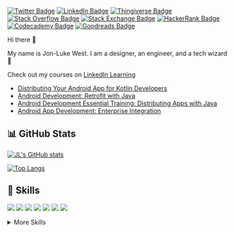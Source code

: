 [![Twitter Badge](https://img.shields.io/badge/Twitter-Profile-informational?style=flat&logo=twitter&logoColor=white&color=269A96)](https://twitter.com/jonlukewest)
[![LinkedIn Badge](https://img.shields.io/badge/LinkedIn-Profile-informational?style=flat&logo=linkedin&logoColor=white&color=269A96)](https://www.linkedin.com/in/jon-luke-west/)
[![Thingiverse Badge](https://img.shields.io/badge/Thingiverse-Profile-informational?style=flat&logo=thingiverse&logoColor=white&color=269A96)](https://www.thingiverse.com/jldubz/designs)
[![Stack Overflow Badge](https://img.shields.io/badge/StackOverflow-Profile-informational?style=flat&logo=stackoverflow&logoColor=white&color=269A96)](https://stackoverflow.com/users/5128151/jl-west)
[![Stack Exchange Badge](https://img.shields.io/badge/StackExchange-Profile-informational?style=flat&logo=stackexchange&logoColor=white&color=269A96)](https://stackexchange.com/users/6521186/jl-west)
[![HackerRank Badge](https://img.shields.io/badge/HackerRank-Profile-informational?style=flat&logo=hackerrank&logoColor=white&color=269A96)](https://www.hackerrank.com/jldubz)
[![Codecademy Badge](https://img.shields.io/badge/Codecademy-Profile-informational?style=flat&logo=codecademy&logoColor=white&color=269A96)](https://www.codecademy.com/profiles/cptnjldubz)
[![Goodreads Badge](https://img.shields.io/badge/Goodreads-Profile-informational?style=flat&logo=goodreads&logoColor=white&color=269A96)](https://www.hackerrank.com/jldubz)

Hi there 👋

My name is Jon-Luke West. I am a designer, an engineer, and a tech wizard :mage:
<!--LinkedIn Learning Courses-->
Check out my courses on [LinkedIn Learning](https://www.linkedin.com/learning/instructors/jon-luke-west)
* [Distributing Your Android App for Kotlin Developers](https://www.linkedin.com/learning/distributing-your-android-app-for-kotlin-developers)
* [Android Development: Retrofit with Java](https://www.linkedin.com/learning/android-development-retrofit-with-java)
* [Android Development Essential Training: Distributing Apps with Java](https://www.linkedin.com/learning/android-development-essential-training-distributing-apps-with-java)
* [Android App Development: Enterprise Integration](https://www.linkedin.com/learning/android-app-development-enterprise-integration)

## :bar_chart: GitHub Stats

[![JL's GitHub stats](https://github-readme-stats.vercel.app/api?username=jldubz&count_private=true&show_icons=true&theme=dark)](https://github.com/anuraghazra/github-readme-stats)

[![Top Langs](https://github-readme-stats.vercel.app/api/top-langs/?username=jldubz&theme=dark)](https://github.com/anuraghazra/github-readme-stats)

## :briefcase: Skills

![](https://img.shields.io/badge/Code-CSharp-informational?style=flat&logo=c-sharp&logoColor=white&color=269A96)
![](https://img.shields.io/badge/Code-C++-informational?style=flat&logo=cplusplus&logoColor=white&color=269A96)
![](https://img.shields.io/badge/Code-C-informational?style=flat&logo=c&logoColor=white&color=269A96)
![](https://img.shields.io/badge/Code-Java-informational?style=flat&logo=Java&logoColor=white&color=269A96)
![](https://img.shields.io/badge/Code-Kotlin-informational?style=flat&logo=kotlin&logoColor=white&color=269A96)
![](https://img.shields.io/badge/Code-JavaScript-informational?style=flat&logo=JavaScript&logoColor=white&color=269A96)
![](https://img.shields.io/badge/Code-TypeScript-informational?style=flat&logo=TypeScript&logoColor=white&color=269A96)

<details>
<summary>More Skills</summary>
  
![](https://img.shields.io/badge/Code-HTML-informational?style=flat&logo=html5&logoColor=white&color=269A96)
![](https://img.shields.io/badge/Code-JSON-informational?style=flat&logo=json&logoColor=white&color=269A96)
![](https://img.shields.io/badge/Code-XAML-informational?style=flat&logo=xaml&logoColor=white&color=269A96)
![](https://img.shields.io/badge/Code-Swift-informational?style=flat&logo=swift&logoColor=white&color=269A96)
![](https://img.shields.io/badge/Code-Gradle-informational?style=flat&logo=gradle&logoColor=white&color=269A96)
![](https://img.shields.io/badge/Code-Maven-informational?style=flat&logo=apachemaven&logoColor=white&color=269A96)
![](https://img.shields.io/badge/Code-NPM-informational?style=flat&logo=npm&logoColor=white&color=269A96)
![](https://img.shields.io/badge/Code-Nuget-informational?style=flat&logo=nuget&logoColor=white&color=269A96)
![](https://img.shields.io/badge/Code-.NET-informational?style=flat&logo=.net&logoColor=white&color=269A96)
![](https://img.shields.io/badge/Code-Angular-informational?style=flat&logo=angular&logoColor=white&color=269A96)
![](https://img.shields.io/badge/Code-Ionic-informational?style=flat&logo=ionic&logoColor=white&color=269A96)
![](https://img.shields.io/badge/Code-Xamarin-informational?style=flat&logo=xamarin&logoColor=white&color=269A96)
![](https://img.shields.io/badge/Code-Bootstrap-informational?style=flat&logo=bootstrap&logoColor=white&color=269A96)

![](https://img.shields.io/badge/Style-CSS-informational?style=flat&logo=css3&logoColor=white&color=269A96)
![](https://img.shields.io/badge/Style-SASS-informational?style=flat&logo=sass&logoColor=white&color=269A96)
![](https://img.shields.io/badge/Style-Material%20Design-informational?style=flat&logo=materialdesign&logoColor=white&color=269A96)

![](https://img.shields.io/badge/Platform-Windows-informational?style=flat&logo=windows&logoColor=white&color=269A96)
![](https://img.shields.io/badge/Platform-Linux-informational?style=flat&logo=linux&logoColor=white&color=269A96)
![](https://img.shields.io/badge/Platform-Android-informational?style=flat&logo=android&logoColor=white&color=269A96)
![](https://img.shields.io/badge/Platform-iOS-informational?style=flat&logo=ios&logoColor=white&color=269A96)
![](https://img.shields.io/badge/Platform-Arduino-informational?style=flat&logo=arduino&logoColor=white&color=269A96)
![](https://img.shields.io/badge/Platform-RaspberryPi-informational?style=flat&logo=adafruit&logoColor=white&color=269A96)
![](https://img.shields.io/badge/Platform-Salesforce-informational?style=flat&logo=salesforce&logoColor=white&color=269A96)
![](https://img.shields.io/badge/Platform-Atlassian-informational?style=flat&logo=atlassian&logoColor=white&color=269A96)

![](https://img.shields.io/badge/IDE-Rider-informational?style=flat&logo=rider&logoColor=white&color=269A96)
![](https://img.shields.io/badge/IDE-IntelliJ-informational?style=flat&logo=intellijidea&logoColor=white&color=269A96)
![](https://img.shields.io/badge/IDE-VisualStudio-informational?style=flat&logo=visualstudio&logoColor=white&color=269A96)
![](https://img.shields.io/badge/IDE-AndroidStudio-informational?style=flat&logo=androidstudio&logoColor=white&color=269A96)
![](https://img.shields.io/badge/IDE-Eclipse-informational?style=flat&logo=eclipse&logoColor=white&color=269A96)

![](https://img.shields.io/badge/Tools-git-informational?style=flat&logo=git&logoColor=white&color=269A96)
![](https://img.shields.io/badge/Tools-Jira-informational?style=flat&logo=jira&logoColor=white&color=269A96)
![](https://img.shields.io/badge/Tools-Confluence-informational?style=flat&logo=confluence&logoColor=white&color=269A96)
![](https://img.shields.io/badge/Tools-BitBucket-informational?style=flat&logo=bitbucket&logoColor=white&color=269A96)
![](https://img.shields.io/badge/Tools-Inkscape-informational?style=flat&logo=inkscape&logoColor=white&color=269A96)
![](https://img.shields.io/badge/Tools-Blender-informational?style=flat&logo=blender&logoColor=white&color=269A96)
![](https://img.shields.io/badge/Tools-Fusion360-informational?style=flat&logo=autodesk&logoColor=white&color=269A96)
![](https://img.shields.io/badge/Tools-Figma-informational?style=flat&logo=figma&logoColor=white&color=269A96)

![](https://img.shields.io/badge/Protocol-ZWave-informational?style=flat&logo=zwave&logoColor=white&color=269A96)
  
</details>

<!--
**jldubz/jldubz** is a ✨ _special_ ✨ repository because its `README.md` (this file) appears on your GitHub profile.

Here are some ideas to get you started:

- 🔭 I’m currently working on ...
- 🌱 I’m currently learning ...
- 👯 I’m looking to collaborate on ...
- 🤔 I’m looking for help with ...
- 💬 Ask me about ...
- 📫 How to reach me: ...
- 😄 Pronouns: ...
- ⚡ Fun fact: ...
-->
